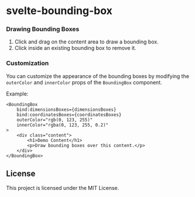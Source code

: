 # svelte-bounding-box

### Drawing Bounding Boxes

1. Click and drag on the content area to draw a bounding box.
2. Click inside an existing bounding box to remove it.

### Customization

You can customize the appearance of the bounding boxes by modifying the `outerColor` and `innerColor` props of the `BoundingBox` component.

Example:
```svelte
<BoundingBox
    bind:dimensionsBoxes={dimensionsBoxes}
    bind:coordinatesBoxes={coordinatesBoxes}
    outerColor="rgb(0, 123, 255)"
    innerColor="rgba(0, 123, 255, 0.2)"
>
    <div class="content">
        <h1>Demo Content</h1>
        <p>Draw bounding boxes over this content.</p>
    </div>
</BoundingBox>
```

## License

This project is licensed under the MIT License.
